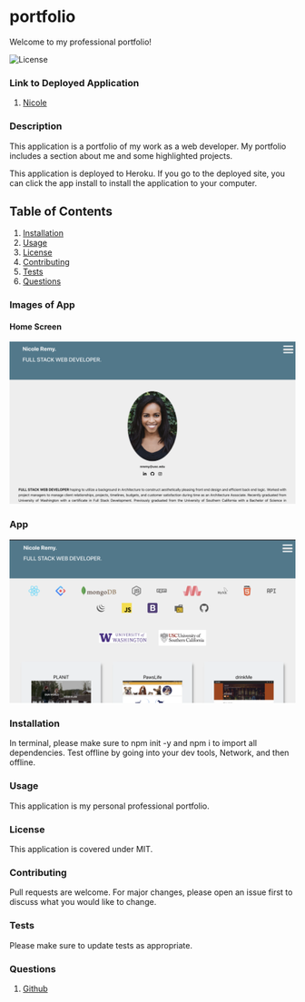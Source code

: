 # portfolio
Welcome to my professional portfolio!


![License](https://img.shields.io/badge/License-MIT-yellow.svg)


### Link to Deployed Application
1. [Nicole](https://ner-portfolio.herokuapp.com/)

### Description
This application is a portfolio of my work as a web developer. My portfolio includes a section about me and some highlighted projects. 

This application is deployed to Heroku. If you go to the deployed site, you can click the app install to install the application to your computer. 

    
## Table of Contents
1. [Installation](#installation)
2. [Usage](#usage)
3. [License](#license)
4. [Contributing](#contributing)
5. [Tests](#tests)
6. [Questions](#questions)

### Images of App
#### Home Screen

![step 1](src/images/step1.png)

### App
![step 1](src/images/step2.png)





### Installation
In terminal, please make sure to npm init -y and npm i to import all dependencies. Test offline by going into your dev tools, Network, and then offline.  

### Usage
This application is my personal professional portfolio. 

### License 

This application is covered under MIT.


### Contributing 
Pull requests are welcome. For major changes, please open an issue first to discuss what you would like to change.

### Tests
Please make sure to update tests as appropriate.


### Questions
1. [Github](https://github.com/nicoleremy95/competitive-portfolio)

    
     
